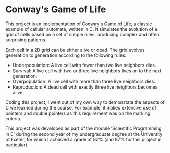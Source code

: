 # Conway's Game of Life

This project is an implementation of Conway's Game of Life, a classic example of cellular automata, written in C. It simulates the evolution of a grid of cells based on a set of simple rules, producing complex and often surprising patterns.

Each cell in a 2D grid can be either alive or dead. The grid evolves generation to generation according to the following rules:

- Underpopulation: A live cell with fewer than two live neighbors dies.
- Survival: A live cell with two or three live neighbors lives on to the next generation.
- Overpopulation: A live cell with more than three live neighbors dies.
- Reproduction: A dead cell with exactly three live neighbors becomes alive.

Coding this project, I went out of my own way to demonstate the aspects of C we learned during the course. For example, it makes extensive use of pointers and double pointers as this requirement was on the marking criteria.

This project was developed as part of the module 'Scientific Programming in C' during the second year of my undergraduate degree at the University of Exeter, for which I achieved a grade of 92% (and 97% for this project in particular).
